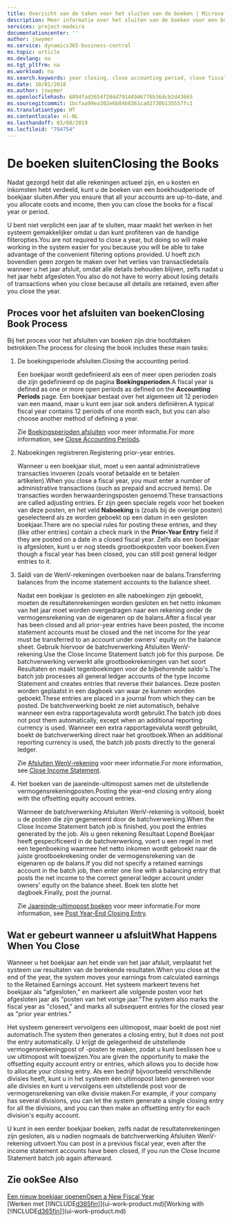 ```yaml
---
title: Overzicht van de taken voor het sluiten van de boeken | Microsoft Docs
description: Meer informatie over het sluiten van de boeken voor een boekjaar of -periode, en wat er gebeurt nadat u het jaareinde hebt afgesloten.
services: project-madeira
documentationcenter: ''
author: jswymer
ms.service: dynamics365-business-central
ms.topic: article
ms.devlang: na
ms.tgt_pltfrm: na
ms.workload: na
ms.search.keywords: year closing, close accounting period, close fiscal year, bank account detailed trial balance
ms.date: 10/01/2018
ms.author: jswymer
ms.openlocfilehash: 6894fad3654f204d79144946776b36dcb2d43665
ms.sourcegitcommit: 1bcfaa99ea302e6b84b8361ca02730b135557fc1
ms.translationtype: HT
ms.contentlocale: nl-NL
ms.lasthandoff: 03/08/2019
ms.locfileid: "794754"
---
```

# <a name="closing-the-books"></a><span data-ttu-id="6bf33-103">De boeken sluiten</span><span class="sxs-lookup"><span data-stu-id="6bf33-103">Closing the Books</span></span>
<span data-ttu-id="6bf33-104">Nadat gezorgd hebt dat alle rekeningen actueel zijn, en u kosten en inkomsten hebt verdeeld, kunt u de boeken van een boekhoudperiode of boekjaar sluiten.</span><span class="sxs-lookup"><span data-stu-id="6bf33-104">After you ensure that all your accounts are up-to-date, and you allocate costs and income, then you can close the books for a fiscal year or period.</span></span>

<span data-ttu-id="6bf33-105">U bent niet verplicht een jaar af te sluiten, maar maakt het werken in het systeem gemakkelijker omdat u dan kunt profiteren van de handige filteropties.</span><span class="sxs-lookup"><span data-stu-id="6bf33-105">You are not required to close a year, but doing so will make working in the system easier for you because you will be able to take advantage of the convenient filtering options provided.</span></span> <span data-ttu-id="6bf33-106">U hoeft zich bovendien geen zorgen te maken over het verlies van transactiedetails wanneer u het jaar afsluit, omdat alle details behouden blijven, zelfs nadat u het jaar hebt afgesloten.</span><span class="sxs-lookup"><span data-stu-id="6bf33-106">You also do not have to worry about losing details of transactions when you close because all details are retained, even after you close the year.</span></span>

## <a name="closing-book-process"></a><span data-ttu-id="6bf33-107">Proces voor het afsluiten van boeken</span><span class="sxs-lookup"><span data-stu-id="6bf33-107">Closing Book Process</span></span>
<span data-ttu-id="6bf33-108">Bij het proces voor het afsluiten van boeken zijn drie hoofdtaken betrokken:</span><span class="sxs-lookup"><span data-stu-id="6bf33-108">The process for closing the book includes these main tasks:</span></span>

1. <span data-ttu-id="6bf33-109">De boekingsperiode afsluiten.</span><span class="sxs-lookup"><span data-stu-id="6bf33-109">Closing the accounting period.</span></span>

    <span data-ttu-id="6bf33-110">Een boekjaar wordt gedefinieerd als een of meer open perioden zoals die zijn gedefinieerd op de pagina **Boekingsperioden**.</span><span class="sxs-lookup"><span data-stu-id="6bf33-110">A fiscal year is defined as one or more open periods as defined on the **Accounting Periods** page.</span></span> <span data-ttu-id="6bf33-111">Een boekjaar bestaat over het algemeen uit 12 perioden van een maand, maar u kunt een jaar ook anders definiëren.</span><span class="sxs-lookup"><span data-stu-id="6bf33-111">A typical fiscal year contains 12 periods of one month each, but you can also choose another method of defining a year.</span></span>

    <span data-ttu-id="6bf33-112">Zie [Boekingsperioden afsluiten](year-close-account-periods.md) voor meer informatie.</span><span class="sxs-lookup"><span data-stu-id="6bf33-112">For more information, see [Close Accounting Periods](year-close-account-periods.md).</span></span>
2. <span data-ttu-id="6bf33-113">Naboekingen registreren.</span><span class="sxs-lookup"><span data-stu-id="6bf33-113">Registering prior-year entries.</span></span>

    <span data-ttu-id="6bf33-114">Wanneer u een boekjaar sluit, moet u een aantal administratieve transacties invoeren (zoals vooraf betaalde en te betalen artikelen).</span><span class="sxs-lookup"><span data-stu-id="6bf33-114">When you close a fiscal year, you must enter a number of administrative transactions (such as prepaid and accrued items).</span></span> <span data-ttu-id="6bf33-115">De transacties worden herwaarderingsposten genoemd.</span><span class="sxs-lookup"><span data-stu-id="6bf33-115">These transactions are called adjusting entries.</span></span> <span data-ttu-id="6bf33-116">Er zijn geen speciale regels voor het boeken van deze posten, en het veld **Naboeking** is (zoals bij de overige posten) geselecteerd als ze worden geboekt op een datum in een gesloten boekjaar.</span><span class="sxs-lookup"><span data-stu-id="6bf33-116">There are no special rules for posting these entries, and they (like other entries) contain a check mark in the **Prior-Year Entry** field if they are posted on a date in a closed fiscal year.</span></span> <span data-ttu-id="6bf33-117">Zelfs als een boekjaar is afgesloten, kunt u er nog steeds grootboekposten voor boeken.</span><span class="sxs-lookup"><span data-stu-id="6bf33-117">Even though a fiscal year has been closed, you can still post general ledger entries to it.</span></span>
3. <span data-ttu-id="6bf33-118">Saldi van de WenV-rekeningen overboeken naar de balans.</span><span class="sxs-lookup"><span data-stu-id="6bf33-118">Transferring balances from the income statement accounts to the balance sheet.</span></span>

    <span data-ttu-id="6bf33-119">Nadat een boekjaar is gesloten en alle naboekingen zijn geboekt, moeten de resultatenrekeningen worden gesloten en het netto inkomen van het jaar moet worden overgedragen naar een rekening onder de vermogensrekening van de eigenaren op de balans.</span><span class="sxs-lookup"><span data-stu-id="6bf33-119">After a fiscal year has been closed and all prior-year entries have been posted, the income statement accounts must be closed and the net income for the year must be transferred to an account under owners' equity on the balance sheet.</span></span> <span data-ttu-id="6bf33-120">Gebruik hiervoor de batchverwerking Afsluiten WenV-rekening.</span><span class="sxs-lookup"><span data-stu-id="6bf33-120">Use the Close Income Statement batch job for this purpose.</span></span> <span data-ttu-id="6bf33-121">De batchverwerking verwerkt alle grootboekrekeningen van het soort Resultaten en maakt tegenboekingen voor de bijbehorende saldo's.</span><span class="sxs-lookup"><span data-stu-id="6bf33-121">The batch job processes all general ledger accounts of the type Income Statement and creates entries that reverse their balances.</span></span> <span data-ttu-id="6bf33-122">Deze posten worden geplaatst in een dagboek van waar ze kunnen worden geboekt.</span><span class="sxs-lookup"><span data-stu-id="6bf33-122">These entries are placed in a journal from which they can be posted.</span></span> <span data-ttu-id="6bf33-123">De batchverwerking boekt ze niet automatisch, behalve wanneer een extra rapportagevaluta wordt gebruikt.</span><span class="sxs-lookup"><span data-stu-id="6bf33-123">The batch job does not post them automatically, except when an additional reporting currency is used.</span></span> <span data-ttu-id="6bf33-124">Wanneer een extra rapportagevaluta wordt gebruikt, boekt de batchverwerking direct naar het grootboek.</span><span class="sxs-lookup"><span data-stu-id="6bf33-124">When an additional reporting currency is used, the batch job posts directly to the general ledger.</span></span>

    <span data-ttu-id="6bf33-125">Zie [Afsluiten WenV-rekening](year-close-income-statement.md) voor meer informatie.</span><span class="sxs-lookup"><span data-stu-id="6bf33-125">For more information, see [Close Income Statement](year-close-income-statement.md).</span></span>
4. <span data-ttu-id="6bf33-126">Het boeken van de jaareinde-ultimopost samen met de uitstellende vermogensrekeningposten.</span><span class="sxs-lookup"><span data-stu-id="6bf33-126">Posting the year-end closing entry along with the offsetting equity account entries.</span></span>

    <span data-ttu-id="6bf33-127">Wanneer de batchverwerking Afsluiten WenV-rekening is voltooid, boekt u de posten die zijn gegenereerd door de batchverwerking.</span><span class="sxs-lookup"><span data-stu-id="6bf33-127">When the Close Income Statement batch job is finished, you post the entries generated by the job.</span></span> <span data-ttu-id="6bf33-128">Als u geen rekening Resultaat Lopend Boekjaar heeft gespecificeerd in de batchverwerking, voert u een regel in met een tegenboeking waarmee het netto inkomen wordt geboekt naar de juiste grootboekrekening onder de vermogensrekening van de eigenaren op de balans.</span><span class="sxs-lookup"><span data-stu-id="6bf33-128">If you did not specify a retained earnings account in the batch job, then enter one line with a balancing entry that posts the net income to the correct general ledger account under owners' equity on the balance sheet.</span></span> <span data-ttu-id="6bf33-129">Boek ten slotte het dagboek.</span><span class="sxs-lookup"><span data-stu-id="6bf33-129">Finally, post the journal.</span></span>

    <span data-ttu-id="6bf33-130">Zie [Jaareinde-ultimopost boeken](year-how-post-year-end-close-entry.md) voor meer informatie.</span><span class="sxs-lookup"><span data-stu-id="6bf33-130">For more information, see [Post Year-End Closing Entry](year-how-post-year-end-close-entry.md).</span></span>

## <a name="what-happens-when-you-close"></a><span data-ttu-id="6bf33-131">Wat er gebeurt wanneer u afsluit</span><span class="sxs-lookup"><span data-stu-id="6bf33-131">What Happens When You Close</span></span>
<span data-ttu-id="6bf33-132">Wanneer u het boekjaar aan het einde van het jaar afsluit, verplaatst het systeem uw resultaten van de berekende resultaten.</span><span class="sxs-lookup"><span data-stu-id="6bf33-132">When you close at the end of the year, the system moves your earnings from calculated earnings to the Retained Earnings account.</span></span> <span data-ttu-id="6bf33-133">Het systeem markeert tevens het boekjaar als "afgesloten," en markeert alle volgende posten voor het afgesloten jaar als "posten van het vorige jaar."</span><span class="sxs-lookup"><span data-stu-id="6bf33-133">The system also marks the fiscal year as "closed," and marks all subsequent entries for the closed year as "prior year entries."</span></span>

<span data-ttu-id="6bf33-134">Het systeem genereert vervolgens een ultimopost, maar boekt de post niet automatisch.</span><span class="sxs-lookup"><span data-stu-id="6bf33-134">The system then generates a closing entry, but it does not post the entry automatically.</span></span> <span data-ttu-id="6bf33-135">U krijgt de gelegenheid de uitstellende vermogensrekeningpost of -posten te maken, zodat u kunt beslissen hoe u uw ultimopost wilt toewijzen.</span><span class="sxs-lookup"><span data-stu-id="6bf33-135">You are given the opportunity to make the offsetting equity account entry or entries, which allows you to decide how to allocate your closing entry.</span></span> <span data-ttu-id="6bf33-136">Als een bedrijf bijvoorbeeld verschillende divisies heeft, kunt u in het systeem één ultimopost laten genereren voor alle divisies en kunt u vervolgens een uitstellende post voor de vermogensrekening van elke divisie maken.</span><span class="sxs-lookup"><span data-stu-id="6bf33-136">For example, if your company has several divisions, you can let the system generate a single closing entry for all the divisions, and you can then make an offsetting entry for each division's equity account.</span></span>

<span data-ttu-id="6bf33-137">U kunt in een eerder boekjaar boeken, zelfs nadat de resultatenrekeningen zijn gesloten, als u nadien nogmaals de batchverwerking Afsluiten WenV-rekening uitvoert.</span><span class="sxs-lookup"><span data-stu-id="6bf33-137">You can post in a previous fiscal year, even after the income statement accounts have been closed, if you run the Close Income Statement batch job again afterward.</span></span>

## <a name="see-also"></a><span data-ttu-id="6bf33-138">Zie ook</span><span class="sxs-lookup"><span data-stu-id="6bf33-138">See Also</span></span>
[<span data-ttu-id="6bf33-139">Een nieuw boekjaar openen</span><span class="sxs-lookup"><span data-stu-id="6bf33-139">Open a New Fiscal Year</span></span>](finance-how-open-new-fiscal-year.md)  
<span data-ttu-id="6bf33-140">[Werken met [!INCLUDE[d365fin](includes/d365fin_md.md)]](ui-work-product.md)</span><span class="sxs-lookup"><span data-stu-id="6bf33-140">[Working with [!INCLUDE[d365fin](includes/d365fin_md.md)]](ui-work-product.md)</span></span>
